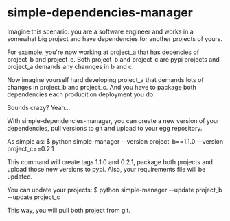 simple-dependencies-manager
===========================

Imagine this scenario: you are a software engineer and works in a somewhat big project and have dependencies for another projects of yours.

For example, you're now working at project_a that has depencies of project_b and project_c. Both project_b and project_c are pypi projects and project_a demands any channges in b and c.

Now imagine yourself hard developing project_a that demands lots of changes in project_b and project_c. And you have to package both dependencies each producition deployment you do.

Sounds crazy? Yeah...

With simple-dependencies-manager, you can create a new version of your dependencies, pull versions to git and upload to your egg repository.

As simple as:
$ python simple-manager --version project_b==1.1.0 --version project_c==0.2.1

This command will create tags 1.1.0 and 0.2.1, package both projects and upload those new versions to pypi. Also, your requirements file will be updated.

You can update your projects:
$ python simple-manager --update project_b --update project_c

This way, you will pull both project from git.
